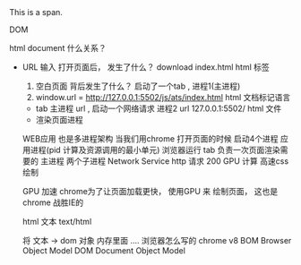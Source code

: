 <div id="root">
  <span class="demo">
    This is a span.
  </span>
  <p>DOM</p>
</div>

html  document 什么关系？ 

- URL  输入  打开页面后， 发生了什么？
   download  index.html   html 标签
  1. 空白页面  背后发生了什么？ 
  启动了一个tab , 进程1(主进程)
  2. window.url = http://127.0.0.1:5502/js/ats/index.html
  html  文档标记语言
  - tab 主进程  url , 
  启动一个网络请求 进程2 url 127.0.0.1:5502/  html 文件
  - 渲染页面进程

  WEB应用 也是多进程架构
  当我们用chrome 打开页面的时候
  启动4个进程  应用进程(pid 计算及资源调用的最小单元) 浏览器运行
  tab 负责一次页面渲染需要的  主进程
  两个子进程 Network Service  http 请求 200 
  GPU 计算  高速css 绘制 

  GPU 加速  chrome为了让页面加载更快， 使用GPU 来
  绘制页面， 这也是chrome 战胜IE的

  html 文本 text/html

  将 文本  -> dom 对象 内存里面  .... 浏览器怎么写的
  chrome  v8 
  BOM Browser Object Model 
  DOM Document Object Model